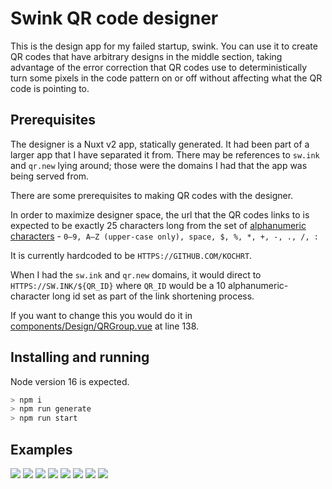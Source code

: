 # Swink QR code designer

This is the design app for my failed startup, swink. You can use it to create QR codes that have arbitrary designs in the middle section, taking advantage of the error correction that QR codes use to deterministically turn some pixels in the code pattern on or off without affecting what the QR code is pointing to.

## Prerequisites

The designer is a Nuxt v2 app, statically generated. It had been part of a larger app that I have separated it from. There may be references to `sw.ink` and `qr.new` lying around; those were the domains I had that the app was being served from.

There are some prerequisites to making QR codes with the designer.

In order to maximize designer space, the url that the QR codes links to is expected to be exactly 25 characters long from the set of [alphanumeric characters](https://en.wikipedia.org/wiki/QR_code#Design) - `0–9, A–Z (upper-case only), space, $, %, *, +, -, ., /, :`

It is currently hardcoded to be `HTTPS://GITHUB.COM/KOCHRT`.

When I had the `sw.ink` and `qr.new` domains, it would direct to `HTTPS://SW.INK/${QR_ID}` where `QR_ID` would be a 10 alphanumeric-character long id set as part of the link shortening process.

If you want to change this you would do it in [components/Design/QRGroup.vue](components/Design/QRGroup.vue) at line 138.

## Installing and running

Node version 16 is expected.

```bash
> npm i
> npm run generate
> npm run start
```

## Examples

![](static/example_designs/1.png)
![](static/example_designs/2.png)
![](static/example_designs/3.png)
![](static/example_designs/4.png)
![](static/example_designs/5.png)
![](static/example_designs/6.png)
![](static/example_designs/7.png)
![](static/example_designs/8.png)
